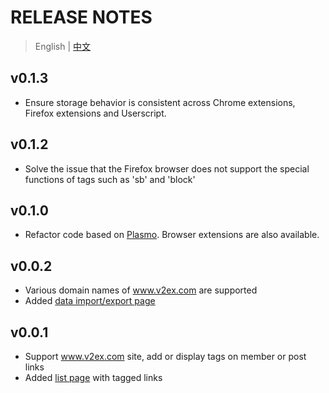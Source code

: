 # RELEASE NOTES

> English | [中文](zh-CN.md)

## v0.1.3

- Ensure storage behavior is consistent across Chrome extensions, Firefox extensions and Userscript.

## v0.1.2

- Solve the issue that the Firefox browser does not support the special functions of tags such as 'sb' and 'block'

## v0.1.0

- Refactor code based on [Plasmo](https://www.plasmo.com/). Browser extensions are also available.

## v0.0.2

- Various domain names of www.v2ex.com are supported
- Added [data import/export page](https://utags.pipecraft.net/data/)

## v0.0.1

- Support www.v2ex.com site, add or display tags on member or post links
- Added [list page](https://utags.pipecraft.net/tags/) with tagged links
